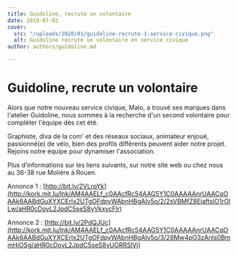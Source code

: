 ```yaml
---
title: Guidoline, recrute un volontaire
date: 2019-07-02
cover:
  src: "/uploads/2020/01/guidoline-recrute-1-service-civique.png"
  alt: Guidoline recrute un volontaire en service civique
author: authors/guidoline.md

---
```

# Guidoline, recrute un volontaire

Alors que notre nouveau service civique, Malo, a trouvé ses marques dans l'atelier Guidoline, nous sommes à la recherche d'un second volontaire pour compléter l'équipe dès cet été.

Graphiste, diva de la com' et des réseaux sociaux, animateur enjoué, passionné(e) de vélo, bien des profils différents peuvent aider notre projet. Rejoins notre équipe pour dynamiser l'association.

Plus d’informations sur les liens suivants, sur notre site web ou chez nous au 36-38 rue Molière à Rouen.

Annonce 1 : [http://bit.ly/2VLrpYk](http://kork.mjt.lu/lnk/AM4AAELf_c0AAcfRc54AAG5Y1C0AAAAAnrUAACqOAAk6AABdGuXYXCErIx2UTgOFdpyWAbnHBgAIv5o/2/2sVBMfZ8EjaftslO1rOlLw/aHR0cDovL2JpdC5seS8yVkxycFlr)

Annonce 2 : [http://bit.ly/2PdQJUc](http://kork.mjt.lu/lnk/AM4AAELf_c0AAcfRc54AAG5Y1C0AAAAAnrUAACqOAAk6AABdGuXYXCErIx2UTgOFdpyWAbnHBgAIv5o/3/28Mw4pO3zAnls0BmmHiOSg/aHR0cDovL2JpdC5seS8yUGRRSlVj)
